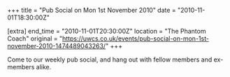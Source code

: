 +++
title = "Pub Social on Mon 1st November 2010"
date = "2010-11-01T18:30:00Z"

[extra]
end_time = "2010-11-01T20:30:00Z"
location = "The Phantom Coach"
original = "https://uwcs.co.uk/events/pub-social-on-mon-1st-november-2010-1474489043263/"
+++

Come to our weekly pub social, and hang out with fellow members and ex-members alike.

